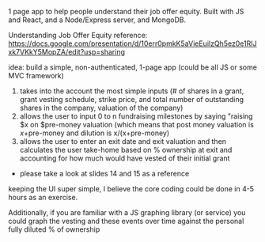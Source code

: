 1 page app to help people understand their job offer equity. Built with JS and React, and a Node/Express server, and MongoDB.

Understanding Job Offer Equity
reference: https://docs.google.com/presentation/d/10err0pmkK5aVieEuilzQh5ez0e1RIJxk7VKkY5MopZA/edit?usp=sharing

idea: build a simple, non-authenticated, 1-page app (could be all JS or some MVC framework)
1.  takes into the account the most simple inputs (# of shares in a grant, grant vesting schedule, strike price, and total number of outstanding shares in the company, valuation of the company)
2. allows the user to input 0 to n fundraising milestones by saying "raising $x on $pre-money valuation (which means that post money valuation is $x+$pre-money and dilution is x/(x+pre-money)
3. allows the user to enter an exit date and exit valuation and then calculates the user take-home based on % ownership at exit and accounting for how much would have vested of their initial grant
- please take a look at slides 14 and 15 as a reference

keeping the UI super simple, I believe the core coding could be done in 4-5 hours as an exercise.

Additionally, if you are familiar with a JS graphing library (or service) you could graph the vesting and these events over time against the personal fully diluted % of ownership